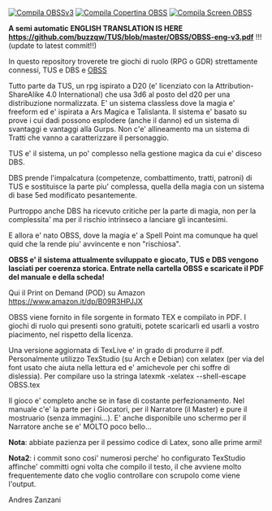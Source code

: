 [![Compila OBSSv3](https://github.com/buzzqw/TUS/actions/workflows/obssv3.yml/badge.svg)](https://github.com/buzzqw/TUS/actions/workflows/obssv3.yml)
[![Compila Copertina OBSS](https://github.com/buzzqw/TUS/actions/workflows/compila%20copertina%20OBSS.yml/badge.svg)](https://github.com/buzzqw/TUS/actions/workflows/compila%20copertina%20OBSS.yml)
[![Compila Screen OBSS](https://github.com/buzzqw/TUS/actions/workflows/Compila%20Screen%20OBSS.yml/badge.svg)](https://github.com/buzzqw/TUS/actions/workflows/Compila%20Screen%20OBSS.yml)

**A semi automatic ENGLISH TRANSLATION IS HERE https://github.com/buzzqw/TUS/blob/master/OBSS/OBSS-eng-v3.pdf** !!! (update to latest commit!!)

In questo repository troverete tre giochi di ruolo (RPG o GDR) strettamente connessi, TUS e DBS e [OBSS](https://github.com/buzzqw/TUS/tree/master/OBSS)

Tutto parte da TUS, un rpg ispirato a D20 (e' licenziato con la Attribution-ShareAlike 4.0 International) che usa 3d6 al posto del d20 per una distribuzione normalizzata. E' un sistema classless dove la magia e' freeform ed e' ispirata a Ars Magica e Talislanta. Il sistema e' basato su prove i cui dadi possono esplodere (anche il danno) ed un sistema di svantaggi e vantaggi alla Gurps.
Non c'e' allineamento ma un sistema di Tratti che vanno a caratterizzare il personaggio.

TUS e' il sistema, un po' complesso nella gestione magica da cui e' disceso DBS.

DBS prende l'impalcatura (competenze, combattimento, tratti, patroni) di TUS e sostituisce la parte piu' complessa, quella della magia con un sistema di base 5ed modificato pesantemente.

Purtroppo anche DBS ha ricevuto critiche per la parte di magia, non per la complessita' ma per il rischio intrinseco a lanciare gli incantesimi.

E allora e' nato OBSS, dove la magia e' a Spell Point ma comunque ha quel quid che la rende piu' avvincente e non "rischiosa".

**OBSS e' il sistema attualmente sviluppato e giocato, TUS e DBS vengono lasciati per coerenza storica.
Entrate nella cartella OBSS e scaricate il PDF del manuale e della scheda!**

Qui il Print on Demand (POD) su Amazon https://www.amazon.it/dp/B09R3HPJJX

OBSS viene fornito in file sorgente in formato TEX e compilato in PDF. I giochi di ruolo qui presenti sono gratuiti, potete scaricarli ed usarli a vostro piacimento, nel rispetto della licenza.

Una versione aggiornata di TexLive e' in grado di produrre il pdf. Personalmente utilizzo TexStudio (su Arch e Debian) con xelatex (per via del font usato che aiuta nella lettura ed e' amichevole per chi soffre di dislessia). Per compilare uso la stringa latexmk -xelatex --shell-escape OBSS.tex

Il gioco e' completo anche se in fase di costante perfezionamento. Nel manuale c'e' la parte per i Giocatori, per il Narratore (il Master) e pure il mostruario (senza immagini...). E' anche disponibile uno schermo per il Narratore anche se e' MOLTO poco bello...

**Nota**: abbiate pazienza per il pessimo codice di Latex, sono alle prime armi!

**Nota2**: i commit sono cosi' numerosi perche' ho configurato TexStudio affinche' committi ogni volta che compilo il testo, il che avviene molto frequentemente dato che voglio controllare con scrupolo come viene l'output.


Andres Zanzani

